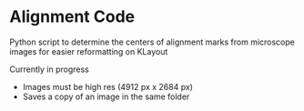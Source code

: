 # Alignment Code
Python script to determine the centers of alignment marks from microscope images for easier reformatting on KLayout

Currently in progress
- Images must be high res (4912 px x 2684 px)
- Saves a copy of an image in the same folder
